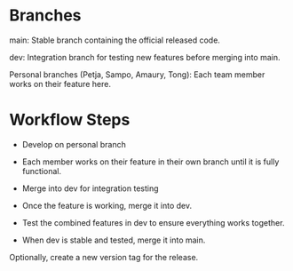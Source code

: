 # Branches

main: Stable branch containing the official released code.

dev: Integration branch for testing new features before merging into main.

Personal branches (Petja, Sampo, Amaury, Tong): Each team member works on their feature here.

# Workflow Steps

 - Develop on personal branch
 - Each member works on their feature in their own branch until it is fully functional.

 - Merge into dev for integration testing

 - Once the feature is working, merge it into dev.
 - Test the combined features in dev to ensure everything works together.

 - When dev is stable and tested, merge it into main.

Optionally, create a new version tag for the release.
